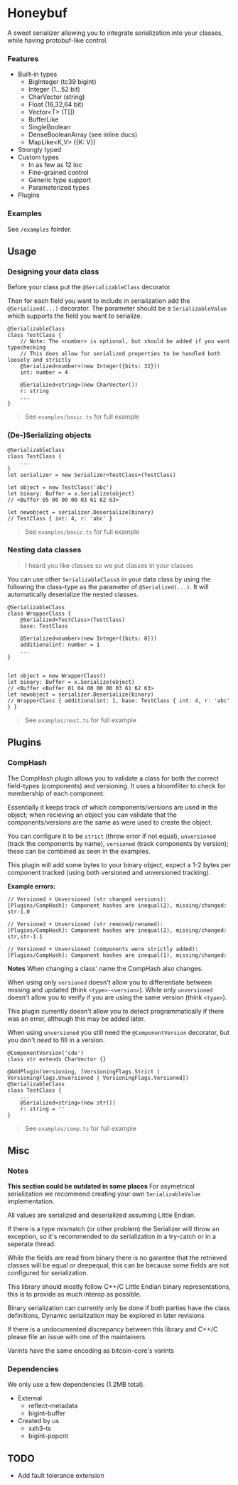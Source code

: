 # Honeybuf
A sweet serializer allowing you to integrate serialization into your classes, while having protobuf-like control.

### Features
* Built-in types
    * BigInteger (tc39 bigint)
    * Integer (1...52 bit)
    * CharVector (string)
    * Float (16,32,64 bit)
    * Vector\<T\> (T[])
    * BufferLike
    * SingleBoolean
    * DenseBooleanArray (see inline docs)
    * MapLike<K,V> ({K: V})
* Strongly typed
* Custom types
    * In as few as 12 loc
    * Fine-grained control
    * Generic type support
    * Parameterized types
* Plugins

### Examples
See `/examples` folrder.

## Usage
### Designing your data class 
Before your class put the `@SerializableClass` decorator.

Then for each field you want to include in serialization add the `@Serialized(...)` decorator.
The parameter should be a `SerializableValue` which supports the field you want to serialize.

```
@SerializableClass
class TestClass {
    // Note: The <number> is optional, but should be added if you want typechecking
    // This does allow for serialized properties to be handled both loosely and strictly
    @Serialized<number>(new Integer({bits: 32}))
    int: number = 4

    @Serialized<string>(new CharVector())
    r: string
    ...
}
```

> See `examples/basic.ts` for full example

### (De-)Serializing objects
```
@SerializableClass
class TestClass {
    ...
}
let serializer = new Serializer<TestClass>(TestClass)

let object = new TestClass('abc')
let binary: Buffer = x.Serialize(object)
// <Buffer 05 00 00 00 03 61 62 63>

let newobject = serializer.Deserialize(binary)
// TestClass { int: 4, r: 'abc' }
```
> See `examples/basic.ts` for full example

### Nesting data classes
> I heard you like classes so we put classes in your classes

You can use other `SerializableClass`s in your data class by using the following the class-type as the parameter of `@Serialized(...)`. It will automatically deserialize the nested classes.

```
@SerializableClass
class WrapperClass {
    @Serialized<TestClass>(TestClass)
    base: TestClass

    @Serialized<number>(new Integer({bits: 8}))
    additionalint: number = 1
    ... 
}


let object = new WrapperClass()
let binary: Buffer = x.Serialize(object)
// <Buffer <Buffer 01 04 00 00 00 03 61 62 63>
let newobject = serializer.Deserialize(binary)
// WrapperClass { additionalint: 1, base: TestClass { int: 4, r: 'abc' } }
```

> See `examples/nest.ts` for full example

## Plugins
### CompHash
The CompHash plugin allows you to validate a class for both the correct field-types (components) and versioning.
It uses a bloomfilter to check for membership of each component.

Essentially it keeps track of which components/versions are used in the object; when recieving an object you can validate that the components/versions are the same as were used to create the object.

You can configure it to be `strict` (throw error if not equal), `unversioned` (track the components by name), `versioned` (track components by version); these can be combined as seen in the examples.

This plugin will add some bytes to your binary object, expect a 1-2 bytes per component tracked (using both versioned and unversioned tracking).

**Example errors:**
```
// Versioned + Unversioned (str changed versions):
[Plugins/CompHash]: Component hashes are inequal(2), missing/changed: str-1.0

// Versioned + Unversioned (str removed/renamed):
[Plugins/CompHash]: Component hashes are inequal(2), missing/changed: str,str-1.1

// Versioned + Unversioned (components were strictly added):
[Plugins/CompHash]: Component hashes are inequal(1), missing/changed:
```

**Notes**
When changing a class' name the CompHash also changes. 

When using only `versioned` doesn't allow you to differentiate between missing and updated (think `<type>-<version>`).
While only `unversioned` doesn't allow you to verify if you are using the same version (think `<type>`).

This plugin currently doesn't allow you to detect programmatically if there was an error, although this may be added later.

When using `unversioned` you still need the `@ComponentVersion` decorator, but you don't *need* to fill in a version.

```
@ComponentVersion('cde')
class str extends CharVector {}

@AddPlugin(Versioning, [VersioningFlags.Strict | VersioningFlags.Unversioned | VersioningFlags.Versioned])
@SerializableClass
class TestClass {
    ...
    @Serialized<string>(new str())
    r: string = ''
}
```

> See `examples/comp.ts` for full example

## Misc
### Notes
**This section could be outdated in some places**
For asymetrical serialization we recommend creating your own `SerializableValue` implementation.

All values are serialized and deserialized assuming Little Endian.

If there is a type mismatch (or other problem) the Serializer will throw an exception, so it's recommended to do serialization in a try-catch or in a seperate thread.

While the fields are read from binary there is no garantee that the retrieved classes will be equal or deepequal, this can be because some fields are not configured for serialization.

This library should mostly follow C++/C Little Endian binary representations, this is to provide as much interop as possible.

Binary serialization can currently only be done if both parties have the class definitions, Dynamic serialization may be explored in later revisions

If there is a undocumented discrepancy between this library and C++/C please file an issue with one of the maintainers

Varints have the same encoding as bitcoin-core's varints


### Dependencies
We only use a few dependencies (1.2MB total).
* External
    * reflect-metadata
    * bigint-buffer
* Created by us
    * xxh3-ts
    * bigint-popcnt

## TODO
* Add fault tolerance extension